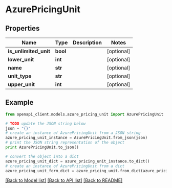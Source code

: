 # AzurePricingUnit


## Properties
Name | Type | Description | Notes
------------ | ------------- | ------------- | -------------
**is_unlimited_unit** | **bool** |  | [optional] 
**lower_unit** | **int** |  | [optional] 
**name** | **str** |  | [optional] 
**unit_type** | **str** |  | [optional] 
**upper_unit** | **int** |  | [optional] 

## Example

```python
from openapi_client.models.azure_pricing_unit import AzurePricingUnit

# TODO update the JSON string below
json = "{}"
# create an instance of AzurePricingUnit from a JSON string
azure_pricing_unit_instance = AzurePricingUnit.from_json(json)
# print the JSON string representation of the object
print AzurePricingUnit.to_json()

# convert the object into a dict
azure_pricing_unit_dict = azure_pricing_unit_instance.to_dict()
# create an instance of AzurePricingUnit from a dict
azure_pricing_unit_form_dict = azure_pricing_unit.from_dict(azure_pricing_unit_dict)
```
[[Back to Model list]](../README.md#documentation-for-models) [[Back to API list]](../README.md#documentation-for-api-endpoints) [[Back to README]](../README.md)


